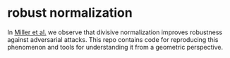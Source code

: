 # robust normalization

In [Miller et al.](https://openreview.net/forum?id=aOX3a9q3RVV) we observe that divisive normalization improves robustness against adversarial attacks. This repo contains code for reproducing this phenomenon and tools for understanding it from a geometric perspective. 
